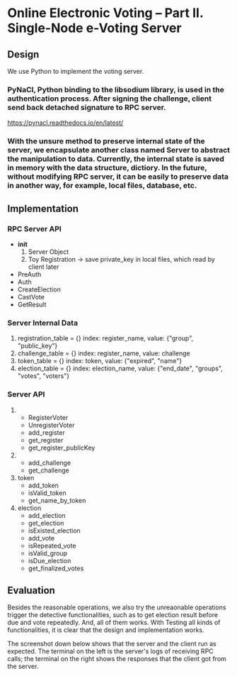 # Online Electronic Voting – Part II. Single-Node e-Voting Server

## Design
We use Python to implement the voting server. 

### PyNaCl, Python binding to the libsodium library, is used in the authentication process. After signing the challenge, client send back detached signature to RPC server. 
https://pynacl.readthedocs.io/en/latest/

### With the unsure method to preserve internal state of the server, we encapsulate another class named Server to abstract the manipulation to data. Currently, the internal state is saved in memory with the data structure, dictiory. In the future, without modifying RPC server, it can be easily to preserve data in another way, for example, local files, database, etc. 



## Implementation

### RPC Server API
* __init__ 
    1. Server Object
    2. Toy Registration -> save private_key in local files, which read by client later
* PreAuth
* Auth
* CreateElection
* CastVote
* GetResult

### Server Internal Data
1. registration_table = {}
index: register_name, value: {"group", "public_key"}
2. challenge_table = {} 
index: register_name, value: challenge
3. token_table = {} 
index: token, value: {"expired", "name"}
4. election_table = {}
index: election_name, value: {"end_date", "groups", "votes", "voters"}

### Server API
1. 
    * RegisterVoter
    * UnregisterVoter
    * add_register
    * get_register
    * get_register_publicKey
2. 
    * add_challenge
    * get_challenge
3. token
    * add_token
    * isValid_token
    * get_name_by_token
4. election
    * add_election
    * get_election
    * isExisted_election
    * add_vote
    * isRepeated_vote
    * isValid_group
    * isDue_election
    * get_finalized_votes

## Evaluation
Besides the reasonable operations, we also try the unreaonable operations trigger the detective functionalities, such as to get election result before due and vote repeatedly. And, all of them works. With Testing all kinds of functionalities, it is clear that the design and implementation works.

The screenshot down below shows that the server and the client run as expected. The terminal on the left is the server's logs of receiving RPC calls; the terminal on the right shows the responses that the client got from the server.

